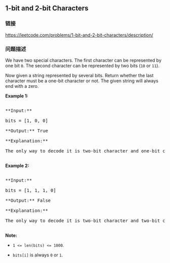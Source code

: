 ## 1-bit and 2-bit Characters  
### 链接  
https://leetcode.com/problems/1-bit-and-2-bit-characters/description/  
### 问题描述
We have two special characters. The first character can be represented by one bit `0`. The second character can be represented by two bits (`10` or `11`).  

Now given a string represented by several bits. Return whether the last character must be a one-bit character or not. The given string will always end with a zero.

**Example 1:**<br />
<pre>
**Input:** 
bits = [1, 0, 0]
**Output:** True
**Explanation:** 
The only way to decode it is two-bit character and one-bit character. So the last character is one-bit character.
</pre>


**Example 2:**<br />
<pre>
**Input:** 
bits = [1, 1, 1, 0]
**Output:** False
**Explanation:** 
The only way to decode it is two-bit character and two-bit character. So the last character is NOT one-bit character.
</pre>


**Note:**
- `1 <= len(bits) <= 1000`.
- `bits[i]` is always `0` or `1`.

